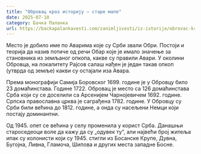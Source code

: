 ```yaml
---
title: "Обровац кроз историју – старе мапе"
date: 2025-07-10
category: Бачка Паланка
url: https://backapalankavesti.com/zanimljivosti/iz-istorije/obrovac-kroz-istoriju-stare-mape/
---
```


Место је добило име по Аварима које су Срби звали Обри. Постоји и теорија да назив потиче од речи Обар које је имало значење за становника из земљаног опкопа, какве су правили Авари. У околини Обровца, на локалитету Рајсов салаш нађен је један такав опкоп (утврда од земље) какви су остајали иза Авара.

Према монографији Самија Боровског 1699. године је у Обровцу било 23 домаћинстава. Године 1722. Обровац је место са 126 домаћинстава Срба који су се доселили са Арсенијем Чарнојевичем 1692. године.  Српска православна црква је саграђена 1782. године. У Обровцу су Срби били већина до 1812. године, а онда су насељени Немци који постају доминантни.

Од 1945. опет се већина у селу променила у корист Срба. Данашњи староседеоци воле да кажу да су „одувек ту“, али највећи број житеља ипак су колонисти који су 1945. стигли из Босанске Крупе, Дувна, Бугојна, Ливна, Гламоча, Шипова и других места западне Босне.
